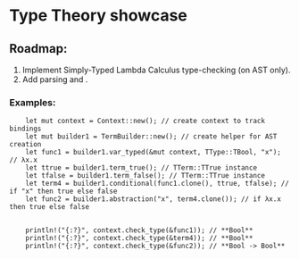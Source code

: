 # Type Theory showcase

## Roadmap:
1. Implement Simply-Typed Lambda Calculus type-checking (on AST only).
2. Add parsing and .


### Examples:

```
    let mut context = Context::new(); // create context to track bindings
    let mut builder1 = TermBuilder::new(); // create helper for AST creation
    let func1 = builder1.var_typed(&mut context, TType::TBool, "x"); // λx.x
    let ttrue = builder1.term_true(); // TTerm::TTrue instance
    let tfalse = builder1.term_false(); // TTerm::TTrue instance
    let term4 = builder1.conditional(func1.clone(), ttrue, tfalse); // if "x" then true else false
    let func2 = builder1.abstraction("x", term4.clone()); // if λx.x then true else false


    println!("{:?}", context.check_type(&func1)); // **Bool**
    println!("{:?}", context.check_type(&term4)); // **Bool**
    println!("{:?}", context.check_type(&func2)); // **Bool -> Bool**
```
